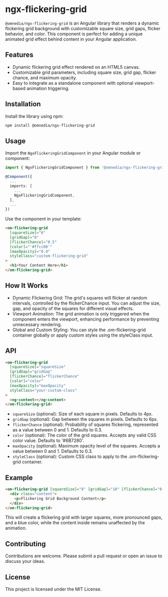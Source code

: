 # ngx-flickering-grid

`@omnedia/ngx-flickering-grid` is an Angular library that renders a dynamic flickering grid background with customizable square size, grid gaps, flicker behavior, and color. This component is perfect for adding a unique animated grid effect behind content in your Angular application.

## Features

- Dynamic flickering grid effect rendered on an HTML5 canvas.
- Customizable grid parameters, including square size, grid gap, flicker chance, and maximum opacity.
- Easy to integrate as a standalone component with optional viewport-based animation triggering.

## Installation

Install the library using npm:

```bash
npm install @omnedia/ngx-flickering-grid
```

## Usage

Import the `NgxFlickeringGridComponent` in your Angular module or component:

```typescript
import { NgxFlickeringGridComponent } from '@omnedia/ngx-flickering-grid';

@Component({
  ...
  imports: [
    ...
    NgxFlickeringGridComponent,
  ],
  ...
})
```

Use the component in your template:

```html
<om-flickering-grid
  [squareSize]="6"
  [gridGap]="8"
  [flickerChance]="0.5"
  [color]="'#ffcc00'"
  [maxOpacity]="0.4"
  styleClass="custom-flickering-grid"
>
  <h1>Your Content Here</h1>
</om-flickering-grid>
```

## How It Works

- Dynamic Flickering Grid: The grid's squares will flicker at random intervals, controlled by the flickerChance input. You can adjust the size, gap, and opacity of the squares for different visual effects.
- Viewport Animation: The grid animation is only triggered when the component enters the viewport, enhancing performance by preventing unnecessary rendering.
- Global and Custom Styling: You can style the .om-flickering-grid container globally or apply custom styles using the styleClass input.

## API

```html
<om-flickering-grid
  [squareSize]="squareSize"
  [gridGap]="gridGap"
  [flickerChance]="flickerChance"
  [color]="color"
  [maxOpacity]="maxOpacity"
  styleClass="your-custom-class"
>
  <ng-content></ng-content>
</om-flickering-grid>
```

- `squareSize` (optional): Size of each square in pixels. Defaults to 4px.
- `gridGap` (optional): Gap between the squares in pixels. Defaults to 6px.
- `flickerChance` (optional): Probability of squares flickering, represented as a value between 0 and 1. Defaults to 0.3.
- `color` (optional): The color of the grid squares. Accepts any valid CSS color value. Defaults to '#6B7280'.
- `maxOpacity` (optional): Maximum opacity level of the squares. Accepts a value between 0 and 1. Defaults to 0.3.
- `styleClass` (optional): Custom CSS class to apply to the .om-flickering-grid container.

## Example

```html
<om-flickering-grid [squareSize]="8" [gridGap]="10" [flickerChance]="0.4" [color]="'#3498db'" [maxOpacity]="0.5">
  <div class="content">
    <p>Flickering Grid Background Content</p>
  </div>
</om-flickering-grid>
```

This will create a flickering grid with larger squares, more pronounced gaps, and a blue color, while the content inside remains unaffected by the animation.

## Contributing

Contributions are welcome. Please submit a pull request or open an issue to discuss your ideas.

## License

This project is licensed under the MIT License.